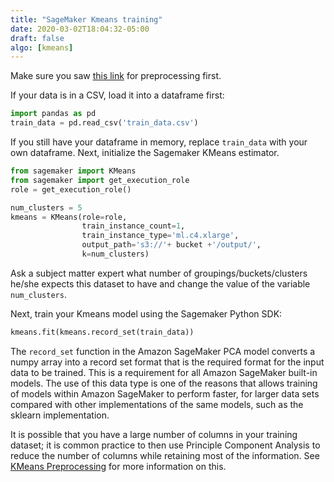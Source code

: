 ```yaml
---
title: "SageMaker Kmeans training"
date: 2020-03-02T18:04:32-05:00
draft: false
algo: [kmeans]
---
```


Make sure you saw [this link](../../preprocessing/kmeans) for preprocessing first.


If your data is in a CSV, load it into a dataframe first:

```python
import pandas as pd
train_data = pd.read_csv('train_data.csv')
```

If you still have your dataframe in memory, replace ```train_data``` with your own dataframe. Next, initialize the Sagemaker KMeans estimator.

```python
from sagemaker import KMeans
from sagemaker import get_execution_role
role = get_execution_role()

num_clusters = 5
kmeans = KMeans(role=role,
                train_instance_count=1,
                train_instance_type='ml.c4.xlarge',
                output_path='s3://'+ bucket +'/output/',              
                k=num_clusters)

```

Ask a subject matter expert what number of groupings/buckets/clusters he/she expects this dataset to have and change the value of the variable ```num_clusters```.

Next, train your Kmeans model using the Sagemaker Python SDK:

```python
kmeans.fit(kmeans.record_set(train_data))
```

The ```record_set``` function in the Amazon SageMaker PCA model converts a numpy array into a record set format that is the required format for the input data to be trained. This is a requirement for all Amazon SageMaker built-in models. The use of this data type is one of the reasons that allows training of models within Amazon SageMaker to perform faster, for larger data sets compared with other implementations of the same models, such as the sklearn implementation.


It is possible that you have a large number of columns in your training dataset; it is common practice to then use Principle Component Analysis to reduce the number of columns while retaining most of the information. See [KMeans Preprocessing](../../preprocessing/kmeans) for more information on this.
